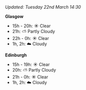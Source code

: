 *Updated: Tuesday 22nd March 14:30*

**Glasgow**

* 15h - 20h: :sunny: Clear
* 21h: :partly_sunny: Partly Cloudy
* 22h - 0h: :sunny: Clear
* 1h, 2h: :cloud: Cloudy

**Edinburgh**

* 15h - 19h: :sunny: Clear
* 20h: :partly_sunny: Partly Cloudy
* 21h - 0h: :sunny: Clear
* 1h, 2h: :cloud: Cloudy
